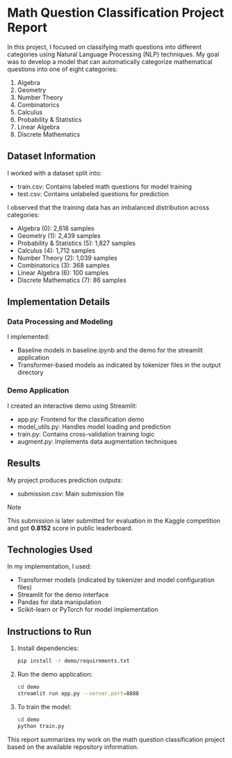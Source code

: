 # Math Question Classification Project Report

In this project, I focused on classifying math questions into different categories using Natural Language Processing (NLP) techniques. My goal was to develop a model that can automatically categorize mathematical questions into one of eight categories:

1. Algebra
2. Geometry
3. Number Theory
4. Combinatorics
5. Calculus
6. Probability & Statistics
7. Linear Algebra
8. Discrete Mathematics

## Dataset Information

I worked with a dataset split into:
- train.csv: Contains labeled math questions for model training
- test.csv: Contains unlabeled questions for prediction

I observed that the training data has an imbalanced distribution across categories:
- Algebra (0): 2,618 samples
- Geometry (1): 2,439 samples
- Probability & Statistics (5): 1,827 samples
- Calculus (4): 1,712 samples
- Number Theory (2): 1,039 samples
- Combinatorics (3): 368 samples
- Linear Algebra (6): 100 samples
- Discrete Mathematics (7): 86 samples

## Implementation Details

### Data Processing and Modeling
I implemented:
- Baseline models in baseline.ipynb and the demo for the streamlit application
- Transformer-based models as indicated by tokenizer files in the output directory

### Demo Application
I created an interactive demo using Streamlit:
- app.py: Frontend for the classification demo
- model_utils.py: Handles model loading and prediction
- train.py: Contains cross-validation training logic
- augment.py: Implements data augmentation techniques

## Results

My project produces prediction outputs:
- submission.csv: Main submission file

>[!NOTE]
> This submission is later submitted for evaluation in the Kaggle competition and got <b>0.8152</b> score in public leaderboard.

## Technologies Used

In my implementation, I used:
- Transformer models (indicated by tokenizer and model configuration files)
- Streamlit for the demo interface
- Pandas for data manipulation
- Scikit-learn or PyTorch for model implementation

## Instructions to Run

1. Install dependencies:
   ```bash
   pip install -r demo/requirements.txt
   ```

2. Run the demo application:
   ```bash
   cd demo
   streamlit run app.py --server.port=8888
   ```

3. To train the model:
   ```bash
   cd demo
   python train.py
   ```

This report summarizes my work on the math question classification project based on the available repository information.